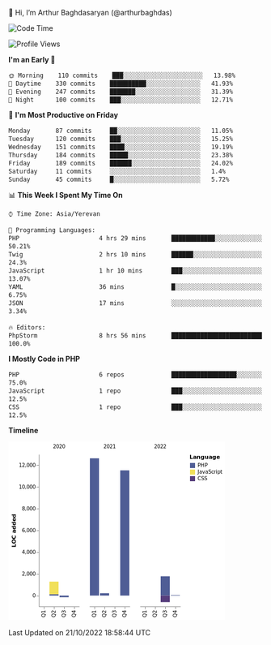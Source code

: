 👋 Hi, I’m Arthur Baghdasaryan (@arthurbaghdas)


<!--START_SECTION:waka-->
![Code Time](http://img.shields.io/badge/Code%20Time-310%20hrs%2019%20mins-blue)

![Profile Views](http://img.shields.io/badge/Profile%20Views-2-blue)

**I'm an Early 🐤** 

```text
🌞 Morning    110 commits    ███░░░░░░░░░░░░░░░░░░░░░░   13.98% 
🌆 Daytime    330 commits    ██████████░░░░░░░░░░░░░░░   41.93% 
🌃 Evening    247 commits    ███████░░░░░░░░░░░░░░░░░░   31.39% 
🌙 Night      100 commits    ███░░░░░░░░░░░░░░░░░░░░░░   12.71%

```
📅 **I'm Most Productive on Friday** 

```text
Monday       87 commits     ██░░░░░░░░░░░░░░░░░░░░░░░   11.05% 
Tuesday      120 commits    ███░░░░░░░░░░░░░░░░░░░░░░   15.25% 
Wednesday    151 commits    ████░░░░░░░░░░░░░░░░░░░░░   19.19% 
Thursday     184 commits    █████░░░░░░░░░░░░░░░░░░░░   23.38% 
Friday       189 commits    ██████░░░░░░░░░░░░░░░░░░░   24.02% 
Saturday     11 commits     ░░░░░░░░░░░░░░░░░░░░░░░░░   1.4% 
Sunday       45 commits     █░░░░░░░░░░░░░░░░░░░░░░░░   5.72%

```


📊 **This Week I Spent My Time On** 

```text
⌚︎ Time Zone: Asia/Yerevan

💬 Programming Languages: 
PHP                      4 hrs 29 mins       ████████████░░░░░░░░░░░░░   50.21% 
Twig                     2 hrs 10 mins       ██████░░░░░░░░░░░░░░░░░░░   24.3% 
JavaScript               1 hr 10 mins        ███░░░░░░░░░░░░░░░░░░░░░░   13.07% 
YAML                     36 mins             █░░░░░░░░░░░░░░░░░░░░░░░░   6.75% 
JSON                     17 mins             ░░░░░░░░░░░░░░░░░░░░░░░░░   3.34%

🔥 Editors: 
PhpStorm                 8 hrs 56 mins       █████████████████████████   100.0%

```

**I Mostly Code in PHP** 

```text
PHP                      6 repos             ██████████████████░░░░░░░   75.0% 
JavaScript               1 repo              ███░░░░░░░░░░░░░░░░░░░░░░   12.5% 
CSS                      1 repo              ███░░░░░░░░░░░░░░░░░░░░░░   12.5%

```


**Timeline**

![Chart not found](https://raw.githubusercontent.com/arthurbaghdas/arthurbaghdas/main/charts/bar_graph.png) 


 Last Updated on 21/10/2022 18:58:44 UTC
<!--END_SECTION:waka-->

